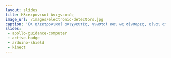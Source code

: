 ```yaml
---
layout: slides 
title: Ηλεκτρονικοί Ανιχνευτές
image_url: /images/electronic-detectors.jpg
caption: 'Οι ηλεκτρονικοί ανιχνευτές, γνωστοί και ως σένσορες, είναι αισθητήρες που ανιχνεύουν ένα φυσικό μέγεθος και παράγουν από αυτό μία μετρήσιμη έξοδο.'
slides:
 - apollo-guidance-computer
 - active-badge
 - arduino-shield
 - kinect
---
```

